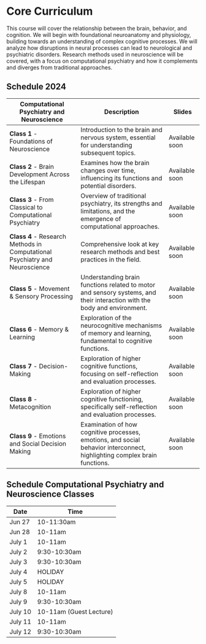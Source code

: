 # Core Curriculum

This course will cover the relationship between the brain, behavior, and cognition. We will begin with foundational neuroanatomy and physiology, building towards an understanding of complex cognitive processes. We will analyze how disruptions in neural processes can lead to neurological and psychiatric disorders. Research methods used in neuroscience will be covered, with a focus on computational psychiatry and how it complements and diverges from traditional approaches.

## Schedule 2024 

| Computational Psychiatry and Neuroscience | Description | Slides |
|------------------------------------------|-------------|--------|
| **Class 1** - Foundations of Neuroscience | Introduction to the brain and nervous system, essential for understanding subsequent topics. | Available soon |
| **Class 2** - Brain Development Across the Lifespan | Examines how the brain changes over time, influencing its functions and potential disorders. | Available soon |
| **Class 3** - From Classical to Computational Psychiatry | Overview of traditional psychiatry, its strengths and limitations, and the emergence of computational approaches. | Available soon |
| **Class 4** - Research Methods in Computational Psychiatry and Neuroscience | Comprehensive look at key research methods and best practices in the field. | Available soon |
| **Class 5** - Movement & Sensory Processing | Understanding brain functions related to motor and sensory systems, and their interaction with the body and environment. | Available soon |
| **Class 6** - Memory & Learning | Exploration of the neurocognitive mechanisms of memory and learning, fundamental to cognitive functions. | Available soon |
| **Class 7** - Decision-Making |Exploration of higher cognitive functions, focusing on self-reflection and evaluation processes. | Available soon |
| **Class 8** - Metacognition | Exploration of higher cognitive functioning, specifically self-reflection and evaluation processes. | Available soon |
| **Class 9** - Emotions and Social Decision Making | Examination of how cognitive processes, emotions, and social behavior interconnect, highlighting complex brain functions. | Available soon |

## Schedule Computational Psychiatry and Neuroscience Classes
| Date       | Time         |
|------------|--------------|
| Jun 27     | 10-11:30am   |
| Jun 28     | 10-11am      |
| July 1     | 10-11am      |
| July 2     | 9:30-10:30am |
| July 3     | 9:30-10:30am |
| July 4     | HOLIDAY      |
| July 5     | HOLIDAY      |
| July 8     | 10-11am      |
| July 9     | 9:30-10:30am |
| July 10    | 10-11am  (Guest Lecture) |
| July 11    | 10-11am      |
| July 12    | 9:30-10:30am |
